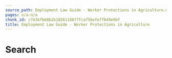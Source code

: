 ```yaml
---
source_path: Employment Law Guide - Worker Protections in Agriculture.md
pages: n/a-n/a
chunk_id: c7e3bfb68b2b18261186f7fca756efeff849e9bf
title: Employment Law Guide - Worker Protections in Agriculture
---
```

# Search
